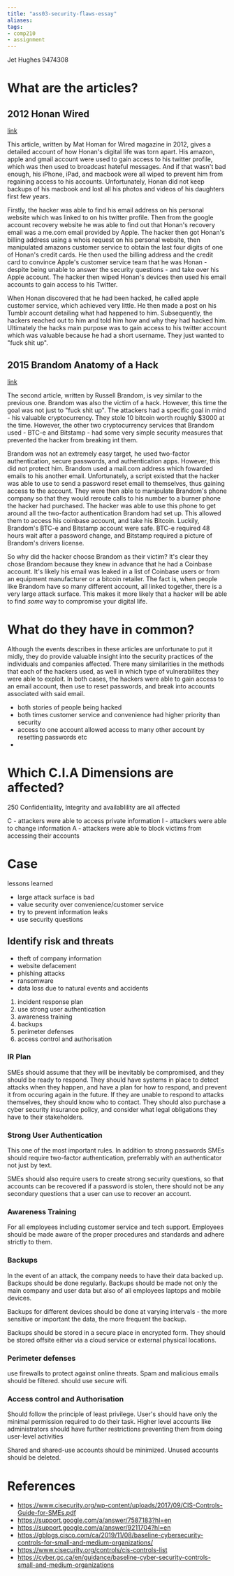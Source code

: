 ```yaml
---
title: "ass03-security-flaws-essay"
aliases: 
tags: 
- comp210
- assignment
---
```


Jet Hughes 9474308

# What are the articles?
## 2012 Honan Wired
[link](https://blackboard.otago.ac.nz/bbcswebdav/pid-2956926-dt-content-rid-18904224_1/xid-18904224_1)

This article, written by Mat Homan for Wired magazine in 2012, gives a detailed account of how Honan's digital life was torn apart. His amazon, apple and gmail account were used to gain access to his twitter profile, which was then used to broadcast hateful messages. And if that wasn't bad enough, his iPhone, iPad, and macbook were all wiped to prevent him from regaining access to his accounts. Unfortunately, Honan did not keep backups of his macbook and lost all his photos and videos of his daughters first few years. 

Firstly, the hacker was able to find his email address on his personal website which was linked to on his twitter profile. Then from the google account recovery website he was able to find out that Honan's recovery email was a me.com email provided by Apple. The hacker then got Honan's billing address using a whois request on his personal website, then manipulated amazons customer service to obtain the last four digits of one of Honan's credit cards. He then used the billing address and the credit card to convince Apple's customer service team that he was Honan - despite being unable to answer the security questions - and take over his Apple account. The hacker then wiped Honan's devices then used his email accounts to gain access to his Twitter.  

When Honan discovered that he had been hacked, he called apple customer service, which achieved very little. He then made a post on his Tumblr account detailing what had happened to him. Subsequently, the hackers reached out to him and told him how and why they had hacked him. Ultimately the hacks main purpose was to gain access to his twitter account which was valuable because he had a short username. They just wanted to "fuck shit up".

## 2015 Brandom Anatomy of a Hack
[link](https://blackboard.otago.ac.nz/bbcswebdav/pid-2956926-dt-content-rid-18904225_1/xid-18904225_1)

The second article, written by Russell Brandom, is vey similar to the previous one. Brandom was also the victim of a hack. However, this time the goal was not just to "fuck shit up". The attackers had a specific goal in mind - his valuable cryptocurrency. They stole 10 bitcoin worth roughly $3000 at the time. However, the other two cryptocurrency services that Brandom used - BTC-e and Bitstamp - had some very simple security measures that prevented the hacker from breaking int them. 

Brandom was not an extremely easy target, he used two-factor authentication, secure passwords, and authentication apps. However, this did not protect him. Brandom used a mail.com address which fowarded emails to his another email. Unfortunately, a script existed that the hacker was able to use to send a password reset email to themselves, thus gaining access to the account. They were then able to manipulate Brandom's phone company so that they would reroute calls to his number to a burner phone the hacker had purchased. The hacker was able to use this phone to get around all the two-factor authentication Brandom had set up. This allowed them to access his coinbase account, and take his Bitcoin. Luckily, Brandom's BTC-e and Bitstamp account were safe. BTC-e required 48 hours wait after a password change, and Bitstamp required a picture of Brandom's drivers license. 

So why did the hacker choose Brandom as their victim? It's clear they chose Brandom because they knew in advance that he had a Coinbase account. It's likely his email was leaked in a list of Coinbase users or from an equipment manufacturer or a bitcoin retailer. The fact is, when people like Brandom have so many different account, all linked together, there is a very large attack surface. This makes it more likely that a hacker will be able to find *some* way to compromise your digital life.

# What do they have in common?
Although the events describes in these articles are unfortunate to put it midly, they do provide valuable insight into the security practices of the individuals and companies affected. There many similarities in the methods that each of the hackers used, as well in which type of vulnerabilites they were able to exploit. In both cases, the hackers were able to gain access to an email account, then use to reset passwords, and break into accounts associated with said email.  


- both stories of people being hacked
- both times customer service and convenience had higher priority than security
- access to one account allowed access to many other account by resetting passwords etc
- 

# Which C.I.A Dimensions are affected?
250
Confidentiality, Integrity and availablility are all affected

C - attackers were able to access private information
I - attackers were able to change information
A - attackers were able to block victims from accessing their accounts

# Case

lessons learned
- large attack surface is bad
- value security over convenience/customer service
- try to prevent information leaks
- use security questions

## Identify risk and threats
- theft of company information
- website defacement
- phishing attacks
- ransomware
- data loss due to natural events and accidents

1. incident response plan
4. use strong user authentication
5. awareness training
6. backups
7. perimeter defenses
8. access control and authorisation

### IR Plan
SMEs should assume that they will be inevitably be compromised, and they should be ready to respond. They should have systems in place to detect attacks when they happen, and have a plan for how to respond, and prevent it from occuring again in the future. If they are unable to respond to attacks themselves, they should know who to contact. They should also purchase a cyber security insurance policy, and consider what legal obligations they have to their stakeholders.

### Strong User Authentication
This one of the most important rules. In addition to strong passwords SMEs should require two-factor authentication, preferrably with an authenticator not just by text. 

SMEs should also require users to create strong security questions, so that accounts can be recovered if a password is stolen, there should not be any secondary questions that a user can use to recover an account.

### Awareness Training
For all employees including customer service and tech support. Employees should be made aware of the proper procedures and standards and adhere strictly to them.

### Backups
In the event of an attack, the company needs to have their data backed up. Backups should be done regularly. Backups should be made not only the main company and user data but also of all employees laptops and mobile devices.

Backups for different devices should be done at varying intervals - the more sensitive or important the data, the more frequent the backup. 

Backups should be stored in a secure place in encrypted form. They should be stored offsite either via a cloud service or external physical locations.

### Perimeter defenses
use firewalls to protect against online threats. Spam and malicious emails should be filtered. should use secure wifi. 

### Access control and Authorisation
Should follow the principle of least privilege. User's should have only the minimal permission required to do their task. Higher level accounts like administrators should have further restrictions preventing them from doing user-level activities

Shared and shared-use accounts should be minimized. Unused accounts should be deleted. 

# References
- https://www.cisecurity.org/wp-content/uploads/2017/09/CIS-Controls-Guide-for-SMEs.pdf
- https://support.google.com/a/answer/7587183?hl=en
- https://support.google.com/a/answer/9211704?hl=en
- https://gblogs.cisco.com/ca/2019/11/08/baseline-cybersecurity-controls-for-small-and-medium-organizations/
- https://www.cisecurity.org/controls/cis-controls-list
- https://cyber.gc.ca/en/guidance/baseline-cyber-security-controls-small-and-medium-organizations